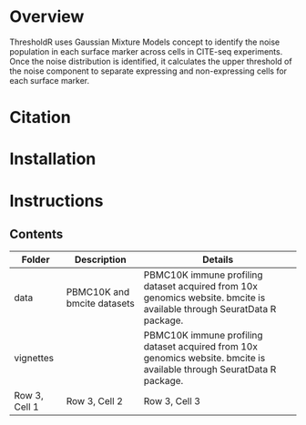 # Overview
ThresholdR uses Gaussian Mixture Models concept to identify the noise population in each surface marker across cells in CITE-seq experiments. Once the noise distribution is identified, it calculates the upper threshold of the noise component to separate expressing and non-expressing cells for each surface marker. 
# Citation
# Installation
# Instructions
## Contents
| Folder | Description | Details |
| --------------- | --------------- | --------------- |
| data   | PBMC10K and bmcite datasets   | PBMC10K immune profiling dataset acquired from 10x genomics website. bmcite is available through SeuratData R package.   |
| vignettes   |   | PBMC10K immune profiling dataset acquired from 10x genomics website. bmcite is available through SeuratData R package.   |
| Row 3, Cell 1   | Row 3, Cell 2   | Row 3, Cell 3   |


